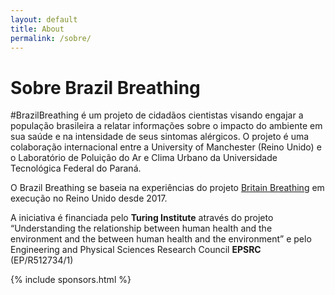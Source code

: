 ```yaml
---
layout: default
title: About
permalink: /sobre/
---
```


# Sobre Brazil Breathing

<!-- \#BrazilBreathing is a citizen science project aimed at engaging the Brazilian public to record information about the impact of
the environment on their health and allergy symptom severity. The project is an international collaboration between the University of Manchester in
the United Kingdom and the Laboratory for Urban Air Pollution and Climate at the Federal University of Technology in Brazil.

Brazil Breathing builds on the data and expertise of the Britain Breathing project [britainbreathing.org](http://britainbreathing.org)

Funding for the project was provided by the **Turing Institute**: Understanding the relationship between human health and the environment and the between human health and the environment, and the **EPSRC** (EP/R512734/1). -->

\#BrazilBreathing é um projeto de cidadãos cientistas visando engajar a população brasileira a relatar informações sobre o impacto do ambiente em sua saúde e na intensidade de seus sintomas alérgicos. 
O projeto é uma colaboração internacional entre a University of Manchester (Reino Unido) e o Laboratório de Poluição do Ar e Clima Urbano da Universidade Tecnológica Federal do Paraná.

O Brazil Breathing se baseia na experiências do projeto [Britain Breathing](http://britainbreathing.org) em execução no Reino Unido desde 2017.

A iniciativa é financiada pelo **Turing Institute** através do projeto “Understanding the relationship between human health and the environment and the between human health and the environment” e pelo Engineering and Physical Sciences Research Council 
**EPSRC** (EP/R512734/1)



{% include sponsors.html %}